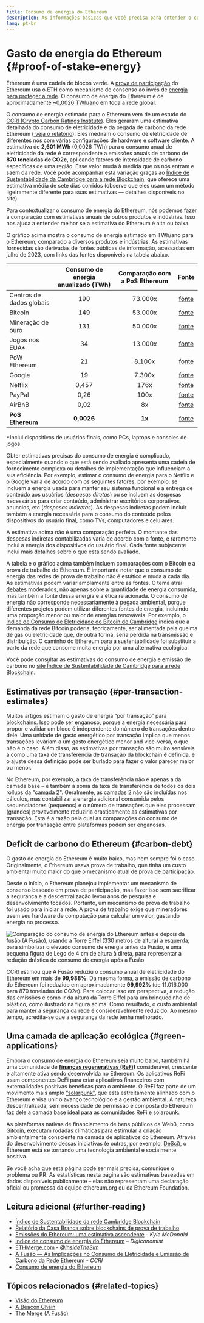 ```yaml
---
title: Consumo de energia do Ethereum
description: As informações básicas que você precisa para entender o consumo de energia do Ethereum.
lang: pt-br
---
```


# Gasto de energia do Ethereum {#proof-of-stake-energy}

Ethereum é uma cadeia de blocos verde. A [prova de participação](/developers/docs/consensus-mechanisms/pos) do Ethereum usa o ETH como mecanismo de consenso ao invés de [energia para proteger a rede](/developers/docs/consensus-mechanisms/pow). O consumo de energia do Ethereum é de aproximadamente [~0,0026 TWh/ano](https://carbon-ratings.com/eth-report-2022) em toda a rede global.

O consumo de energia estimado para o Ethereum vem de um estudo do [CCRI (Crypto Carbon Ratings Institute)](https://carbon-ratings.com). Eles geraram uma estimativa detalhada do consumo de eletricidade e da pegada de carbono da rede Ethereum ([ veja o relatório](https://carbon-ratings.com/eth-report-2022)). Eles mediram o consumo de eletricidade de diferentes nós com várias configurações de hardware e software cliente. A estimativa de **2,601 MWh** (0,0026 TWh) para o consumo anual de eletricidade da rede é correspondente a emissões anuais de carbono de **870 toneladas de CO2e**, aplicando fatores de intensidade de carbono específicas de uma região. Esse valor muda à medida que os nós entram e saem da rede. Você pode acompanhar esta variação graças ao [Índice de Sustentabilidade da Cambridge para a rede Blockchain](https://ccaf.io/cbnsi/ethereum), que oferece uma estimativa média de sete dias corridos (observe que eles usam um método ligeiramente diferente para suas estimativas — detalhes disponíveis no site).

Para contextualizar o consumo de energia do Ethereum, nós podemos fazer a comparação com estimativas anuais de outros produtos e indústrias. Isso nos ajuda a entender melhor se a estimativa do Ethereum é alta ou baixa.

<EnergyConsumptionChart />

O gráfico acima mostra o consumo de energia estimado em TWh/ano para o Ethereum, comparado a diversos produtos e indústrias. As estimativas fornecidas são derivadas de fontes públicas de informação, acessadas em julho de 2023, com links das fontes disponíveis na tabela abaixo.

|                          | Consumo de energia anualizado (TWh) | Comparação com a PoS Ethereum |                                                                                      Fonte                                                                                       |
|:------------------------ |:-----------------------------------:|:-----------------------------:|:--------------------------------------------------------------------------------------------------------------------------------------------------------------------------------:|
| Centros de dados globais |                 190                 |            73.000x            |                                    [fonte](https://www.iea.org/commentaries/data-centres-and-energy-from-global-headlines-to-local-headaches)                                    |
| Bitcoin                  |                 149                 |            53.000x            |                                                                 [fonte](https://ccaf.io/cbnsi/cbeci/comparisons)                                                                 |
| Mineração de ouro        |                 131                 |            50.000x            |                                                                 [fonte](https://ccaf.io/cbnsi/cbeci/comparisons)                                                                 |
| Jogos nos EUA\*        |                 34                  |            13.000x            |                 [fonte](https://www.researchgate.net/publication/336909520_Toward_Greener_Gaming_Estimating_National_Energy_Use_and_Energy_Efficiency_Potential)                 |
| PoW Ethereum             |                 21                  |            8.100x             |                                                                    [fonte](https://ccaf.io/cbnsi/ethereum/1)                                                                     |
| Google                   |                 19                  |            7.300x             |                                           [fonte](https://www.gstatic.com/gumdrop/sustainability/google-2022-environmental-report.pdf)                                           |
| Netflix                  |                0,457                |             176x              | [fonte](https://assets.ctfassets.net/4cd45et68cgf/7B2bKCqkXDfHLadrjrNWD8/e44583e5b288bdf61e8bf3d7f8562884/2021_US_EN_Netflix_EnvironmentalSocialGovernanceReport-2021_Final.pdf) |
| PayPal                   |                0,26                 |             100x              |                                  [fonte](https://s202.q4cdn.com/805890769/files/doc_downloads/global-impact/CDP_Climate_Change_PayPal-(1).pdf)                                   |
| AirBnB                   |                0,02                 |              8x               |                               [fonte](https://s26.q4cdn.com/656283129/files/doc_downloads/governance_doc_updated/Airbnb-ESG-Factsheet-(Final).pdf)                               |
| **PoS Ethereum**         |             **0,0026**              |            **1x**             |                                                               [fonte](https://carbon-ratings.com/eth-report-2022)                                                                |

\*Inclui dispositivos de usuários finais, como PCs, laptops e consoles de jogos.

Obter estimativas precisas do consumo de energia é complicado, especialmente quando o que está sendo avaliado apresenta uma cadeia de fornecimento complexa ou detalhes de implementação que influenciam a sua eficiência. Por exemplo, estimar o consumo de energia para o Netflix e o Google varia de acordo com os seguintes fatores, por exemplo: se incluem a energia usada para manter seu sistema funcional e a entrega de conteúdo aos usuários (_despesas diretas_) ou se incluem as despesas necessárias para criar conteúdo, administrar escritórios corporativos, anuncios, etc (_despesas indiretas_). As despesas indiretas podem incluir também a energia necessária para o consumo do conteúdo pelos dispositivos do usuário final, como TVs, computadores e celulares.

A estimativa acima não é uma comparação perfeita. O montante das despesas indiretas contabilizadas varia de acordo com a fonte, e raramente inclui a energia dos dispositivos do usuário final. Cada fonte subjacente inclui mais detalhes sobre o que está sendo avaliado.

A tabela e o gráfico acima também incluem comparações com o Bitcoin e a prova de trabalho do Ethereum. É importante notar que o consumo de energia das redes de prova de trabalho não é estático e muda a cada dia. As estimativas podem variar amplamente entre as fontes. O tema atrai [debates](https://www.coindesk.com/business/2020/05/19/the-last-word-on-bitcoins-energy-consumption/) moderados, não apenas sobre a quantidade de energia consumida, mas também a fonte dessa energia e a ética relacionada. O consumo de energia não corresponde necessariamente à pegada ambiental, porque diferentes projetos podem utilizar diferentes fontes de energia, incluindo uma proporção menor ou maior de energias renováveis. Por exemplo, o [Índice de Consumo de Eletricidade do Bitcoin de Cambridge](https://ccaf.io/cbnsi/cbeci/comparisons) indica que a demanda da rede Bitcoin poderia, teoricamente, ser alimentada pela queima de gás ou eletricidade que, de outra forma, seria perdida na transmissão e distribuição. O caminho do Ethereum para a sustentabilidade foi substituir a parte da rede que consome muita energia por uma alternativa ecológica.

Você pode consultar as estimativas do consumo de energia e emissão de carbono no [site Índice de Sustentabilidade de Cambridge para a rede Blockchain](https://ccaf.io/cbnsi/ethereum).

## Estimativas por transação {#per-transaction-estimates}

Muitos artigos estimam o gasto de energia “por transação” para blockchains. Isso pode ser enganoso, porque a energia necessária para propor e validar um bloco é independente do número de transações dentro dele. Uma unidade de gasto energético por transação implica que menos transações levariam a um gasto energético menor and vice-versa, o que não é o caso. Além disso, as estimativas por transação são muito sensíveis a como uma taxa de transferência de transação da blockchain é definida, e o ajuste dessa definição pode ser burlado para fazer o valor parecer maior ou menor.

No Ethereum, por exemplo, a taxa de transferência não é apenas a da camada base – é também a soma da taxa de transferência de todos os dois rollups da "[camada 2](/layer-2/)". Geralmente, as camadas 2 não são incluídas nos cálculos, mas contabilizar a energia adicional consumida pelos sequenciadores (pequenos) e o número de transações que eles processam (grandes) provavelmente reduziria drasticamente as estimativas por transação. Esta é a razão pela qual as comparações do consumo de energia por transação entre plataformas podem ser enganosas.

## Deficit de carbono do Ethereum {#carbon-debt}

O gasto de energia do Ethereum é muito baixo, mas nem sempre foi o caso. Originalmente, o Ethereum usava prova de trabalho, que tinha um custo ambiental muito maior do que o mecanismo atual de prova de participação.

Desde o início, o Ethereum planejou implementar um mecanismo de consenso baseado em prova de participação, mas fazer isso sem sacrificar a segurança e a descentralização levou anos de pesquisa e desenvolvimento focados. Portanto, um mecanismo de prova de trabalho foi usado para iniciar a rede. A prova de trabalho exige que mineradores usem seu hardware de computação para calcular um valor, gastando energia no processo.

![Comparação do consumo de energia do Ethereum antes e depois da fusão (A Fusão), usando a Torre Eiffel (330 metros de altura) à esquerda, para simbolizar o elevado consumo de energia antes da Fusão, e uma pequena figura de Lego de 4 cm de altura à direta, para representar a redução drástica do consumo de energia após a Fusão](energy_consumption_pre_post_merge.png)

CCRI estimou que A Fusão reduziu o consumo anual de eletricidade do Ethereum em mais de **99,988%**. Da mesma forma, a emissão de carbono do Ethereum foi reduzido em aproximadamente **99,992%** (de 11.016.000 para 870 toneladas de CO2e). Para colocar isso em perspectiva, a redução das emissões é como ir da altura da Torre Eiffel para um brinquedinho de plástico, como ilustrado na figura acima. Como resultado, o custo ambiental para manter a segurança da rede é consideravelmente reduzido. Ao mesmo tempo, acredita-se que a segurança da rede tenha melhorado.

## Uma camada de aplicação ecológica {#green-applications}

Embora o consumo de energia do Ethereum seja muito baixo, também há uma comunidade de [**finanças regenerativas (ReFi)**](/refi/) considerável, crescente e altamente ativa sendo desenvolvida no Ethereum. Os aplicativos ReFi usam componentes DeFi para criar aplicativos financeiros com externalidades positivas benéficas para o ambiente. O ReFi faz parte de um movimento mais amplo [“solarpunk”](https://en.wikipedia.org/wiki/Solarpunk), que está estreitamente alinhado com o Ethereum e visa unir o avanço tecnológico e a gestão ambiental. A natureza descentralizada, sem necessidade de permissão e composta do Ethereum faz dele a camada base ideal para as comunidades ReFi e solarpunk.

As plataformas nativas de financiamento de bens públicos da Web3, como [Gitcoin](https://gitcoin.co), executam rodadas climáticas para estimular a criação ambientalmente consciente na camada de aplicativos do Ethereum. Através do desenvolvimento dessas iniciativas (e outras, por exemplo, [DeSci](/desci/)), o Ethereum está se tornando uma tecnologia ambiental e socialmente positiva.

<Alert variant="update">
<Emoji text=":evergreen_tree:" className="text-4xl"/>
<AlertContent>
<AlertDescription>
  Se você acha que esta página pode ser mais precisa, comunique o problema ou PR. As estatísticas nesta página são estimativas baseadas em dados disponíveis publicamente – elas não representam uma declaração oficial ou promessa da equipe ethereum.org ou da Ethereum Foundation.
</AlertDescription>
</AlertContent>
</Alert>

## Leitura adicional {#further-reading}

- [Índice de Sustentabilidade da rede Cambridge Blockchain](https://ccaf.io/cbnsi/ethereum)
- [Relatório da Casa Branca sobre blockchains de prova de trabalho](https://www.whitehouse.gov/wp-content/uploads/2022/09/09-2022-Crypto-Assets-and-Climate-Report.pdf)
- [Emissões do Ethereum: uma estimativa ascendente](https://kylemcdonald.github.io/ethereum-emissions/) - _Kyle McDonald_
- [Índice de consumo de energia do Ethereum](https://digiconomist.net/ethereum-energy-consumption/) – _Digiconomist_
- [ETHMerge.com](https://ethmerge.com/) - _[@InsideTheSim](https://twitter.com/InsideTheSim)_
- [A Fusão — As Implicações no Consumo de Eletricidade e Emissão de Carbono da Rede Ethereum](https://carbon-ratings.com/eth-report-2022) - _CCRI_
- [Consumo de energia do Ethereum](https://mirror.xyz/jmcook.eth/ODpCLtO4Kq7SCVFbU4He8o8kXs418ZZDTj0lpYlZkR8)

## Tópicos relacionados {#related-topics}

- [Visão do Ethereum](/roadmap/vision/)
- [A Beacon Chain](/roadmap/beacon-chain)
- [The Merge (A Fusão)](/roadmap/merge/)
